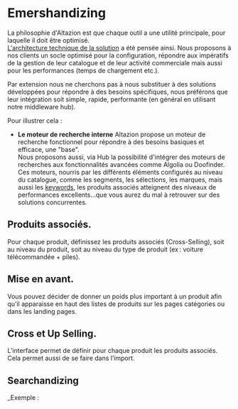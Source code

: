 # Emershandizing 
La philosophie d'Altazion est que chaque outil a une utilité principale, pour laquelle il doit être optimisé.  
[L'architecture technique de la solution](https://aide.altazion.com/fr-fr/guide/architecture.html) a été pensée ainsi. Nous proposons à nos clients un socle optimisé pour la configuration, répondre aux impératifs de la gestion de leur catalogue et de leur activité commerciale mais aussi pour les performances (temps de chargement etc.).

Par extension nous ne cherchons pas à nous substituer à des solutions développées pour répondre à des besoins spécifiques, nous préférons que leur intégration soit simple, rapide, performante (en général en utilisant notre middleware hub). 

Pour illustrer cela : 
- **Le moteur de recherche interne** 
Altazion propose un moteur de recherche fonctionnel pour répondre à des besoins basiques et efficace, une "base".  
Nous proposons aussi, via Hub la possibilité d'intégrer des moteurs de recherches aux fonctionnalités avancées comme Algolia ou Doofinder. 
Ces moteurs, nourris par les différents éléments configurés au niveau du catalogue, comme les segments, les sélections, les marques, mais aussi les [keywords](https://aide.altazion.com/fr-fr/guide/referencer/keywords.html), les produits associés atteignent des niveaux de performances excellents...que vous aurez du mal à retrouver sur des solutions concurrentes.

## Produits associés. 

Pour chaque produit, définissez les produits associés (Cross-Selling), soit au niveau du produit, soit au niveau du type de produit (ex : voiture télécommandée + piles). 

## Mise en avant. 

Vous pouvez décider de donner un poids plus important à un produit afin qu’il apparaisse en haut des listes de produits sur les pages catégories ou dans les landing pages.  

## Cross et Up Selling.

L’interface permet de définir pour chaque produit les produits associés. Cela permet aussi de se faire dans l’import. 

## Searchandizing



_Exemple : 